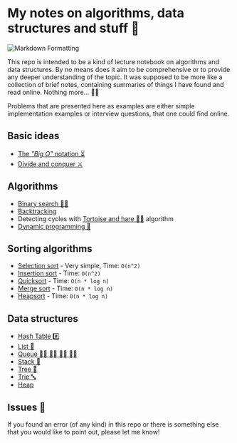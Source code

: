 # My notes on algorithms, data structures and stuff 🙈

![Markdown Formatting](https://github.com/pniewiejski/algorithms-playground/workflows/Markdown%20Formatting/badge.svg)

This repo is intended to be a kind of lecture notebook on algorithms and data structures. By no
means does it aim to be comprehensive or to provide any deeper understanding of the topic. It was
supposed to be more like a collection of brief notes, containing summaries of things I have found
and read online. Nothing more... 💁‍♂️

Problems that are presented here as examples are either simple implementation examples or interview
questions, that one could find online.

## Basic ideas

- [The _"Big O"_ notation ⏳](./BigO.md)
- [Divide and conquer ⚔️](./DivideAndConquer.md)

## Algorithms

- [Binary search 🕵️‍♂️](./binary-search/)
- [Backtracking](./backtracking/)
- Detecting cycles with [Tortoise and hare 🐢🐇](graphs/tortoise-and-hare/) algorithm
- [Dynamic programming 📝](./dynamic-programming/)

## Sorting algorithms

- [Selection sort](./sorting/selection-sort/) - Very simple, Time: `O(n^2)`
- [Insertion sort](./sorting/insertion-sort/) - Time: `O(n^2)`
- [Quicksort](./sorting/quicksort/) - Time: `O(n * log n)`
- [Merge sort](./sorting/merge-sort/) - Time: `O(n * log n)`
- [Heapsort](./sorting/heap-sort/) - Time: `O(n * log n)`

## Data structures

- [Hash Table #️⃣](./data-structures/HashTable/)
- [List 🔗](./data-structures/List/)
- [Queue 🚶‍♂️ 🚶‍♂️ 🚶‍♂️ 🚶‍♂️](./data-structures/Queue/)
- [Stack 🥞](./data-structures/Stack/)
- [Tree 🌳](./data-structures/Tree/)
- [Trie 🔤](./data-structures/Trie/)
- [Heap](./data-structures/Heap/)

## Issues 🤕

If you found an error (of any kind) in this repo or there is something else that you would like to
point out, please let me know!
